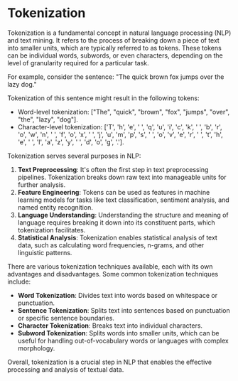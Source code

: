 # Tokenization

Tokenization is a fundamental concept in natural language processing (NLP) and text mining. It refers to the process of breaking down a piece of text into smaller units, which are typically referred to as tokens. These tokens can be individual words, subwords, or even characters, depending on the level of granularity required for a particular task.

For example, consider the sentence: "The quick brown fox jumps over the lazy dog."

Tokenization of this sentence might result in the following tokens:
- Word-level tokenization: ["The", "quick", "brown", "fox", "jumps", "over", "the", "lazy", "dog"].
- Character-level tokenization: ['T', 'h', 'e', ' ', 'q', 'u', 'i', 'c', 'k', ' ', 'b', 'r', 'o', 'w', 'n', ' ', 'f', 'o', 'x', ' ', 'j', 'u', 'm', 'p', 's', ' ', 'o', 'v', 'e', 'r', ' ', 't', 'h', 'e', ' ', 'l', 'a', 'z', 'y', ' ', 'd', 'o', 'g', '.'].

Tokenization serves several purposes in NLP:
1. **Text Preprocessing**: It's often the first step in text preprocessing pipelines. Tokenization breaks down raw text into manageable units for further analysis.
2. **Feature Engineering**: Tokens can be used as features in machine learning models for tasks like text classification, sentiment analysis, and named entity recognition.
3. **Language Understanding**: Understanding the structure and meaning of language requires breaking it down into its constituent parts, which tokenization facilitates.
4. **Statistical Analysis**: Tokenization enables statistical analysis of text data, such as calculating word frequencies, n-grams, and other linguistic patterns.

There are various tokenization techniques available, each with its own advantages and disadvantages. Some common tokenization techniques include:
- **Word Tokenization**: Divides text into words based on whitespace or punctuation.
- **Sentence Tokenization**: Splits text into sentences based on punctuation or specific sentence boundaries.
- **Character Tokenization**: Breaks text into individual characters.
- **Subword Tokenization**: Splits words into smaller units, which can be useful for handling out-of-vocabulary words or languages with complex morphology.

Overall, tokenization is a crucial step in NLP that enables the effective processing and analysis of textual data.